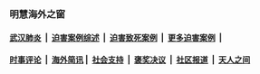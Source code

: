 
### 明慧海外之窗

####  [武汉肺炎](indexes/365.md?t=01250700) &nbsp;|&nbsp;  [迫害案例综述](indexes/328.md?t=01250700) &nbsp;|&nbsp; [迫害致死案例](indexes/277.md?t=01250700)  &nbsp;|&nbsp; [更多迫害案例](indexes/81.md?t=01250700)  &nbsp;|&nbsp; 
####  [时事评论](indexes/251.md?t=01250700) &nbsp;|&nbsp; [海外简讯](indexes/245.md?t=01250700)&nbsp;|&nbsp;  [社会支持](indexes/140.md?t=01250700) &nbsp;|&nbsp; [褒奖决议](indexes/282.md?t=01250700) &nbsp;|&nbsp; [社区报道](indexes/91.md?t=01250700)  &nbsp;|&nbsp; [天人之间](indexes/78.md?t=01250700) 


